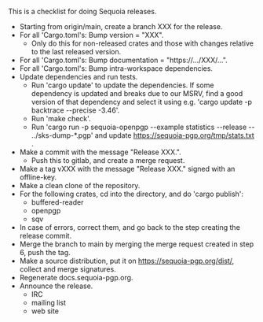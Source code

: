 This is a checklist for doing Sequoia releases.

  - Starting from origin/main, create a branch XXX for the release.
  - For all 'Cargo.toml's: Bump version = "XXX".
       - Only do this for non-released crates and those with changes
         relative to the last released version.
  - For all 'Cargo.toml's: Bump documentation = "https://.../XXX/...".
  - For all 'Cargo.toml's: Bump intra-workspace dependencies.
  - Update dependencies and run tests.
       - Run 'cargo update' to update the dependencies.  If some
         dependency is updated and breaks due to our MSRV, find a good
         version of that dependency and select it using e.g. 'cargo
         update -p backtrace --precise  -3.46'.
       - Run 'make check'.
       - Run 'cargo run -p sequoia-openpgp --example statistics
         --release -- ../sks-dump-*.pgp' and update
         https://sequoia-pgp.org/tmp/stats.txt .
  - Make a commit with the message "Release XXX.".
       - Push this to gitlab, and create a merge request.
  - Make a tag vXXX with the message "Release XXX." signed with an
    offline-key.
  - Make a clean clone of the repository.
  - For the following crates, cd into the directory, and do 'cargo
    publish':
       - buffered-reader
       - openpgp
       - sqv
  - In case of errors, correct them, and go back to the step creating
    the release commit.
  - Merge the branch to main by merging the merge request created in
    step 6, push the tag.
  - Make a source distribution, put it on
    https://sequoia-pgp.org/dist/, collect and merge signatures.
  - Regenerate docs.sequoia-pgp.org.
  - Announce the release.
       - IRC
       - mailing list
       - web site
